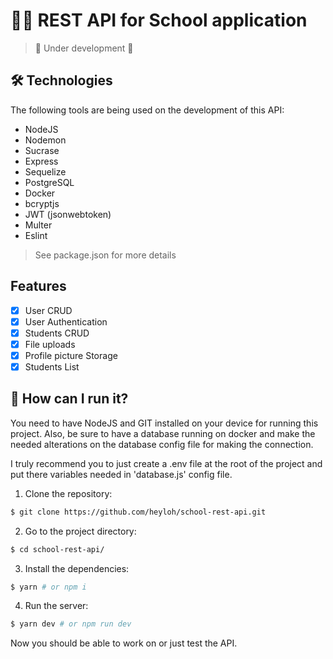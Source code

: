 # 👩‍🏫 REST API for School application
> 🚧 Under development 🚧

## 🛠️ Technologies
The following tools are being used on the development of this API:
- NodeJS
- Nodemon
- Sucrase
- Express
- Sequelize
- PostgreSQL
- Docker
- bcryptjs
- JWT (jsonwebtoken)
- Multer
- Eslint
> See package.json for more details

## Features
- [x] User CRUD
- [x] User Authentication
- [x] Students CRUD
- [x] File uploads
- [x] Profile picture Storage
- [x] Students List

## 🚀 How can I run it?

You need to have NodeJS and GIT installed on your device for running this project.
Also, be sure to have a database running on docker and make the needed alterations on the database config file for making the connection.

I truly recommend you to just create a .env file at the root of the project and put there variables needed in 'database.js' config file.

1. Clone the repository:
```sh
$ git clone https://github.com/heyloh/school-rest-api.git
```
2. Go to the project directory:
```sh
$ cd school-rest-api/
```
3. Install the dependencies:
```sh
$ yarn # or npm i
```
4. Run the server:
```sh
$ yarn dev # or npm run dev
```

Now you should be able to work on or just test the API.
